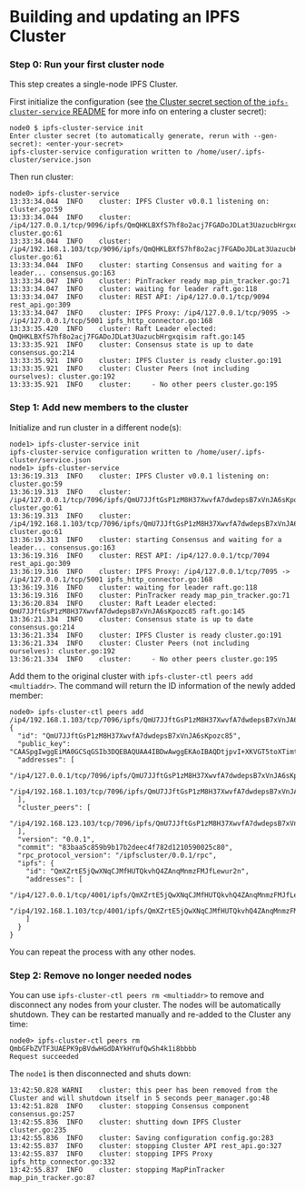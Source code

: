 # Building and updating an IPFS Cluster

### Step 0: Run your first cluster node

This step creates a single-node IPFS Cluster.

First initialize the configuration (see [the Cluster secret section of the `ipfs-cluster-service` README](ipfs-cluster-service/dist/README.md#cluster-secret) for more info on entering a cluster secret):

```
node0 $ ipfs-cluster-service init
Enter cluster secret (to automatically generate, rerun with --gen-secret): <enter-your-secret>
ipfs-cluster-service configuration written to /home/user/.ipfs-cluster/service.json
```

Then run cluster:

```
node0> ipfs-cluster-service
13:33:34.044  INFO    cluster: IPFS Cluster v0.0.1 listening on: cluster.go:59
13:33:34.044  INFO    cluster:         /ip4/127.0.0.1/tcp/9096/ipfs/QmQHKLBXfS7hf8o2acj7FGADoJDLat3UazucbHrgxqisim cluster.go:61
13:33:34.044  INFO    cluster:         /ip4/192.168.1.103/tcp/9096/ipfs/QmQHKLBXfS7hf8o2acj7FGADoJDLat3UazucbHrgxqisim cluster.go:61
13:33:34.044  INFO    cluster: starting Consensus and waiting for a leader... consensus.go:163
13:33:34.047  INFO    cluster: PinTracker ready map_pin_tracker.go:71
13:33:34.047  INFO    cluster: waiting for leader raft.go:118
13:33:34.047  INFO    cluster: REST API: /ip4/127.0.0.1/tcp/9094 rest_api.go:309
13:33:34.047  INFO    cluster: IPFS Proxy: /ip4/127.0.0.1/tcp/9095 -> /ip4/127.0.0.1/tcp/5001 ipfs_http_connector.go:168
13:33:35.420  INFO    cluster: Raft Leader elected: QmQHKLBXfS7hf8o2acj7FGADoJDLat3UazucbHrgxqisim raft.go:145
13:33:35.921  INFO    cluster: Consensus state is up to date consensus.go:214
13:33:35.921  INFO    cluster: IPFS Cluster is ready cluster.go:191
13:33:35.921  INFO    cluster: Cluster Peers (not including ourselves): cluster.go:192
13:33:35.921  INFO    cluster:     - No other peers cluster.go:195
```

### Step 1: Add new members to the cluster

Initialize and run cluster in a different node(s):

```
node1> ipfs-cluster-service init
ipfs-cluster-service configuration written to /home/user/.ipfs-cluster/service.json
node1> ipfs-cluster-service
13:36:19.313  INFO    cluster: IPFS Cluster v0.0.1 listening on: cluster.go:59
13:36:19.313  INFO    cluster:         /ip4/127.0.0.1/tcp/7096/ipfs/QmU7JJftGsP1zM8H37XwvfA7dwdepsB7xVnJA6sKpozc85 cluster.go:61
13:36:19.313  INFO    cluster:         /ip4/192.168.1.103/tcp/7096/ipfs/QmU7JJftGsP1zM8H37XwvfA7dwdepsB7xVnJA6sKpozc85 cluster.go:61
13:36:19.313  INFO    cluster: starting Consensus and waiting for a leader... consensus.go:163
13:36:19.316  INFO    cluster: REST API: /ip4/127.0.0.1/tcp/7094 rest_api.go:309
13:36:19.316  INFO    cluster: IPFS Proxy: /ip4/127.0.0.1/tcp/7095 -> /ip4/127.0.0.1/tcp/5001 ipfs_http_connector.go:168
13:36:19.316  INFO    cluster: waiting for leader raft.go:118
13:36:19.316  INFO    cluster: PinTracker ready map_pin_tracker.go:71
13:36:20.834  INFO    cluster: Raft Leader elected: QmU7JJftGsP1zM8H37XwvfA7dwdepsB7xVnJA6sKpozc85 raft.go:145
13:36:21.334  INFO    cluster: Consensus state is up to date consensus.go:214
13:36:21.334  INFO    cluster: IPFS Cluster is ready cluster.go:191
13:36:21.334  INFO    cluster: Cluster Peers (not including ourselves): cluster.go:192
13:36:21.334  INFO    cluster:     - No other peers cluster.go:195
```

Add them to the original cluster with `ipfs-cluster-ctl peers add <multiaddr>`. The command will return the ID information of the newly added member:

```
node0> ipfs-cluster-ctl peers add /ip4/192.168.1.103/tcp/7096/ipfs/QmU7JJftGsP1zM8H37XwvfA7dwdepsB7xVnJA6sKpozc85
{
  "id": "QmU7JJftGsP1zM8H37XwvfA7dwdepsB7xVnJA6sKpozc85",
  "public_key": "CAASpgIwggEiMA0GCSqGSIb3DQEBAQUAA4IBDwAwggEKAoIBAQDtjpvI+XKVGT5toXTimtWceONYsf/1bbRMxLt/fCSYJoSeJqj0HUtttCD3dcBv1M2rElIMXDhyLUpkET+AN6otr9lQnbgi0ZaKrtzphR0w6g/0EQZZaxI2scxF4NcwkwUfe5ceEmPFwax1+C00nd2BF+YEEp+VHNyWgXhCxncOGO74p0YdXBrvXkyfTiy/567L3PPX9F9x+HiutBL39CWhx9INmtvdPB2HwshodF6QbfeljdAYCekgIrCQC8mXOVeePmlWgTwoge9yQbuViZwPiKwwo1AplANXFmSv8gagfjKL7Kc0YOqcHwxBsoUskbJjfheDZJzl19iDs9EvUGk5AgMBAAE=",
  "addresses": [
    "/ip4/127.0.0.1/tcp/7096/ipfs/QmU7JJftGsP1zM8H37XwvfA7dwdepsB7xVnJA6sKpozc85",
    "/ip4/192.168.1.103/tcp/7096/ipfs/QmU7JJftGsP1zM8H37XwvfA7dwdepsB7xVnJA6sKpozc85"
  ],
  "cluster_peers": [
    "/ip4/192.168.123.103/tcp/7096/ipfs/QmU7JJftGsP1zM8H37XwvfA7dwdepsB7xVnJA6sKpozc85"
  ],
  "version": "0.0.1",
  "commit": "83baa5c859b9b17b2deec4f782d1210590025c80",
  "rpc_protocol_version": "/ipfscluster/0.0.1/rpc",
  "ipfs": {
    "id": "QmXZrtE5jQwXNqCJMfHUTQkvhQ4ZAnqMnmzFMJfLewur2n",
    "addresses": [
      "/ip4/127.0.0.1/tcp/4001/ipfs/QmXZrtE5jQwXNqCJMfHUTQkvhQ4ZAnqMnmzFMJfLewur2n",
      "/ip4/192.168.1.103/tcp/4001/ipfs/QmXZrtE5jQwXNqCJMfHUTQkvhQ4ZAnqMnmzFMJfLewur2n"
    ]
  }
}
```

You can repeat the process with any other nodes.

### Step 2: Remove no longer needed nodes

You can use `ipfs-cluster-ctl peers rm <multiaddr>` to remove and disconnect any nodes from your cluster. The nodes will be automatically
shutdown. They can be restarted manually and re-added to the Cluster any time:

```
node0> ipfs-cluster-ctl peers rm QmbGFbZVTF3UAEPK9pBVdwHGdDAYkHYufQwSh4k1i8bbbb
Request succeeded
```

The `node1` is then disconnected and shuts down:

```
13:42:50.828 WARNI    cluster: this peer has been removed from the Cluster and will shutdown itself in 5 seconds peer_manager.go:48
13:42:51.828  INFO    cluster: stopping Consensus component consensus.go:257
13:42:55.836  INFO    cluster: shutting down IPFS Cluster cluster.go:235
13:42:55.836  INFO    cluster: Saving configuration config.go:283
13:42:55.837  INFO    cluster: stopping Cluster API rest_api.go:327
13:42:55.837  INFO    cluster: stopping IPFS Proxy ipfs_http_connector.go:332
13:42:55.837  INFO    cluster: stopping MapPinTracker map_pin_tracker.go:87
```
